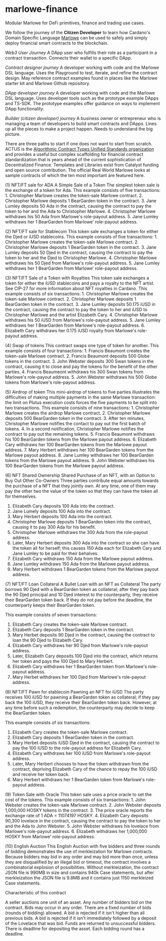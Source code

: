 # marlowe-finance
Modular Marlowe for DeFi primitives, finance and trading use cases.

We follow the journey of the **Citizen Developer** to learn how Cardano's Domain Specific Language [Marlowe](https://marlowe.iohk.io/) can be used to safely and simply deploy financial smart contracts to the blockchain.

*Web3 User Journey*
A DApp user who fulfills their role as a participant in a contract transaction. Connects their wallet to a specific DApp. 

*Contract designer journey*
A developer working with code and the Marlowe DSL language. Uses the Playground to test, iterate, and refine the contract design. May reference contract examples found in places like the Marlowe starter kit and Marlowe Github repository.

*DApp developer journey*
A developer working with code and the Marlowe DSL language. Uses developer tools such as the prototype example DApps and TS-SDK. The prototype examples offer guidance on ways to implement DApp functionality.

*Builder (citizen developer) journey*
A business owner or entrepreneur who is managing a team of developers to build smart contracts and DApps. Lines up all the pieces to make a project happen. Needs to understand the big picture.

There are three paths to start if one does not want to start from scratch. ACTUS is the [Algorithmic Contract Types Unified Standards organization](https://www.actusfrf.org/) and provides a useful but complex scaffolding for financial contract standardization that is years ahead of the current sophistication of Decentralized Finance. Templates and Libraries exist from Catalyst funding and open source contribution. The official Real World Marlowe looks at sample contracts of which the ten most important are featured here.

(1) NFT/FT sale for ADA
A Simple Sale of a Token
The simplest token sale is the exchange of a token for Ada.
This example consists of five transactions:
    1. Christopher Marlowe creates the token-sale Marlowe contract.
    2. Christopher Marlowe deposits 1 BearGarden token in the contract.
    3. Jane Lumley deposits 50 Ada in the contract, causing the contract to pay the token to her and the Ada to Christopher Marlowe.
    4. Christopher Marlowe withdraws his 50 Ada from Marlowe's role-payout address.
    5. Jane Lumley withdraws her 1 BearGarden from Marlowe' role-payout address.

(2) NFT/FT sale for Stablecoin
This token sale exchanges a token for either the Djed or iUSD stablecoins.
This example consists of five transactions:
    1. Christopher Marlowe creates the token-sale Marlowe contract.
    2. Christopher Marlowe deposits 1 BearGarden token in the contract.
    3. Jane Lumley deposits 50 Djed in the contract, causing the contract to pay the token to her and the Djed to Christopher Marlowe.
    4. Christopher Marlowe withdraws his 50 Djed from Marlowe's role-payout address.
    5. Jane Lumley withdraws her 1 BearGarden from Marlowe' role-payout address.

(3) NFT/FT Sale of a Token with Royalties
This token sale exchanges a token for either the iUSD stablecoins and pays a royalty to the NFT artist. See CIP-27 for more information about NFT royalties in Cardano.
This example consists of six transactions:
    1. Christopher Marlowe creates the token-sale Marlowe contract.
    2. Christopher Marlowe deposits 1 BearGarden token in the contract.
    3. Jane Lumley deposits 50.175 iUSD in the contract, causing the contract to pay the token to her and iUSD to Christopher Marlowe and the artist Elizabeth Cary.
    4. Christopher Marlowe withdraws his 50 iUSD from Marlowe's role-payout address.
    5. Jane Lumley withdraws her 1 BearGarden from Marlowe's role-payout address.
    6. Elizabeth Cary withdraws her 0.175 iUSD royalty from Marlowe's role-payout address.

(4) Swap of tokens
This contract swaps one type of token for another.
This example consists of four transactions:
    1. Francis Beaumont creates the token-sale Marlowe contract.
    2. Francis Beaumont deposits 500 Globe tokens in the contract.
    3. John Webster deposits 300 Swan tokens in the contract, causing it to close and pay the tokens for the benefit of the other parties.
    4. Francis Beaumeont withdraws his 300 Swan tokens from Marlowe's role-payout address.
    5. John Webster withdraws his 500 Globe tokens from Marlowe's role-payout address.

(5) Airdrop of token
This mini-airdrop of tokens to five parties illustrates the difficulties of making multiple payments in the same Marlowe transaction: the limit on Plutus execution costs forces the five payments to be split into two transactions.
This example consists of nine transactions:
    1. Christopher Marlowe creates the airdrop Marlowe contract.
    2. Christopher Marlowe deposits 500 BearGarden token in the contract.
    3. After ten minutes, Christopher Marlowe notifies the contact to pay out the first batch of tokens.
    4. In a second notification, Christopher Marlowe notifies the contract to pay out the remaining tokens.
    5. Francis Beaumont withdraws his 100 BearGarden tokens from the Marlowe payout address.
    6. Elizabeth Cary withdraws her 100 BearGarden tokens from the Marlowe payout address.
    7. Mary Herbert withdraws her 100 BearGarden tokens from the Marlowe payout address.
    8. Jane Lumley withdraws her 100 BearGarden tokens from the Marlowe payout address.
    9. John Webster withdraws his 100 BearGarden tokens from the Marlowe payout address.

(6) NFT Shared Ownership
Shared Purchase of an NFT, with an Option to Buy Out Other Co-Owners
Three parties contribute equal amounts towards the purchase of a NFT that they jointly own. At any time, one of them may pay the other two the value of the token so that they can have the token all for themselves.

  1. Elizabeth Cary deposits 100 Ada into the contract.
  2. Jane Lumely deposits 100 Ada into the contract.
  3. Mary Herbert deposits 100 Ada into the contract.
  4. Christopher Marlowe deposits 1 BearGarden token into the contract, causing it to pay 300 Ada for his benefit.
  5. Christopher Marlowe withdraws the 300 Ada from the role-payout address.
  6. Later, Mary Herbert deposits 300 Ada into the contract so she can have the token all for herself; this causes 150 Ada each for Elizabeth Cary and Jane Lumley to be paid for their behalves.
  7. Elizabeth Cary withdraws 150 Ada from the Marlowe payout address.
  8. Jane Lumley withdraws 150 Ada from the Marlowe payout address.
  9. Mary Herbert withdraws 1 BearGarden tokens from the Marlowe payout address.


(7) NFT/FT Loan Collateral
A Bullet Loan with an NFT as Collateral
The party borrows 90 Djed with a BearGarden token as collateral; after they pay back the 90 Djed principal and 10 Djed interest to the counterparty, they receive their BearGarden token back. If they do not pay before the deadline, the counterparty keeps their BearGarden token.

This example consists of seven transactions:

  1. Elizabeth Cary creates the token-sale Marlowe contract.
  2. Elizabeth Cary deposits 1 BearGarden token in the contract.
  3. Mary Herbet deposits 90 Djed in the contract, causing the contract to loan the 90 Djed to Elizabeth Cary.
  4. Elizabeth Cary withdraws her 90 Djed from Marlowe's role-payout address.
  5. Later, Elizabeth Cary deposits 100 Djed into the contract, which returns her token and pays the 100 Djed to Mary Herbert.
  6. Elizabeth Cary withdraws her 1 BearGarden token from Marlowe's role-payout address.
  7. Mary Herbet withdraws her 100 Djed from Marlowe's role-payout address.


(8) NFT/FT Pawn for stablecoin
Pawning an NFT for iUSD
The party receives 100 iUSD for pawning a BearGarden token as collateral; if they pay back the 100 iUSD, they receive their BearGarden token back. However, at any time before such a redemption, the counterparty may decide to keep the BearGarden token.

This example consists of six transactions:

1. Elizabeth Cary creates the token-sale Marlowe contract.
2. Elizabeth Cary deposits 1 BearGarden token in the contract.
3. Mary Herbet deposits iUSD Djed in the contract, causing the contract to pay the 100 iUSD to the role-payout address for Elizabeth Cary.
4. Elizabeth Cary withdraws her 100 iUSD from Marlowe's role-payout address.
5. Later, Mary Herbert chooses to have the token withdrawn from the contract, depriving Elizabeth Cary of the chance to repay the 100 iUSD and receive her token back.
6. Mary Herbert withdraws her 1 BearGarden token from Marlowe's role-payout address.


(9) Token Sale with Oracle
This token sale uses a price oracle to set the cost of the tokens.
This example consists of six transactions:
    1. John Webster creates the token-sale Marlowe contract.
    2. John Webster deposits 1,000,000 HOSKY tokens in the contract.
    3. The price oracle reports the exchange rate of 1 ADA = 11074197 HOSKY.
    4. Elizabeth Cary deposits 90,300 lovelace in the contract, causing the contract to pay the token to her and the Ada to John Webster.
    5. John Webster withdraws his lovelace from Marlowe's role-payout address.
    6. Elizabeth withdraws her 1,000,000 HOSKY from Marlowe' role-payout address.


(10) English Auction
This English Auction with five bidders and three rounds of bidding demonstrates the use of merkleization for Marlowe contracts. Because bidders may bid in any order and may bid more than once, unless they are disqualified by an illegal bid or timeout, the contract involves a combinatorial explosion of possibilities. Without merkleization, the contract JSON file is 990MB in size and contains 940k Case statements, but after merkleization the JSON file is 9.8MB and it contains just 1150 merkleized Case statements.

Characteristic of this contract

A seller auctions one unit of an asset.
Any number of bidders bid on the contract.
Bids may occur in any order.
There are a fixed number of bids (rounds of bidding) allowed.
A bid is rejected if it isn't higher than all previous bids.
A bid is rejected if it isn't immediately followed by a deposit of the Lovelace that was bid.
Funds are returned to unsuccessful bidders.
There is deadline for depositing the asset.
Each bidding round has a deadline.
